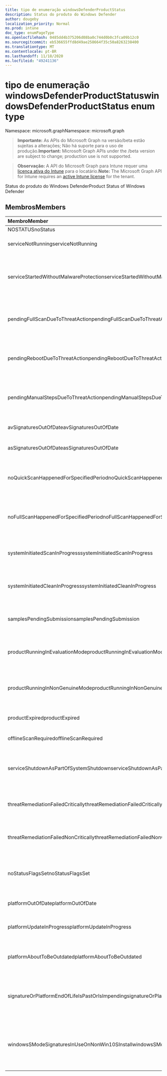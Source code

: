 ```yaml
---
title: tipo de enumeração windowsDefenderProductStatus
description: Status do produto do Windows Defender
author: dougeby
localization_priority: Normal
ms.prod: intune
doc_type: enumPageType
ms.openlocfilehash: 0485dd4b375206d08ba0c744d0b0c3fca09b12c0
ms.sourcegitcommit: eb536655ffd8d49ae258664f35c50a8263238400
ms.translationtype: MT
ms.contentlocale: pt-BR
ms.lasthandoff: 11/18/2020
ms.locfileid: "49241136"
---
```

# <a name="windowsdefenderproductstatus-enum-type"></a><span data-ttu-id="3439d-103">tipo de enumeração windowsDefenderProductStatus</span><span class="sxs-lookup"><span data-stu-id="3439d-103">windowsDefenderProductStatus enum type</span></span>

<span data-ttu-id="3439d-104">Namespace: microsoft.graph</span><span class="sxs-lookup"><span data-stu-id="3439d-104">Namespace: microsoft.graph</span></span>

> <span data-ttu-id="3439d-105">**Importante:** As APIs do Microsoft Graph na versão/beta estão sujeitas a alterações; Não há suporte para o uso de produção.</span><span class="sxs-lookup"><span data-stu-id="3439d-105">**Important:** Microsoft Graph APIs under the /beta version are subject to change; production use is not supported.</span></span>

> <span data-ttu-id="3439d-106">**Observação:** A API do Microsoft Graph para Intune requer uma [licença ativa do Intune](https://go.microsoft.com/fwlink/?linkid=839381) para o locatário.</span><span class="sxs-lookup"><span data-stu-id="3439d-106">**Note:** The Microsoft Graph API for Intune requires an [active Intune license](https://go.microsoft.com/fwlink/?linkid=839381) for the tenant.</span></span>

<span data-ttu-id="3439d-107">Status do produto do Windows Defender</span><span class="sxs-lookup"><span data-stu-id="3439d-107">Product Status of Windows Defender</span></span>

## <a name="members"></a><span data-ttu-id="3439d-108">Membros</span><span class="sxs-lookup"><span data-stu-id="3439d-108">Members</span></span>
|<span data-ttu-id="3439d-109">Membro</span><span class="sxs-lookup"><span data-stu-id="3439d-109">Member</span></span>|<span data-ttu-id="3439d-110">Valor</span><span class="sxs-lookup"><span data-stu-id="3439d-110">Value</span></span>|<span data-ttu-id="3439d-111">Descrição</span><span class="sxs-lookup"><span data-stu-id="3439d-111">Description</span></span>|
|:---|:---|:---|
|<span data-ttu-id="3439d-112">NOSTATUS</span><span class="sxs-lookup"><span data-stu-id="3439d-112">noStatus</span></span>|<span data-ttu-id="3439d-113">,0</span><span class="sxs-lookup"><span data-stu-id="3439d-113">0</span></span>|<span data-ttu-id="3439d-114">Sem status</span><span class="sxs-lookup"><span data-stu-id="3439d-114">No status</span></span>|
|<span data-ttu-id="3439d-115">serviceNotRunning</span><span class="sxs-lookup"><span data-stu-id="3439d-115">serviceNotRunning</span></span>|<span data-ttu-id="3439d-116">1</span><span class="sxs-lookup"><span data-stu-id="3439d-116">1</span></span>|<span data-ttu-id="3439d-117">O serviço não está em execução</span><span class="sxs-lookup"><span data-stu-id="3439d-117">Service not running</span></span>|
|<span data-ttu-id="3439d-118">serviceStartedWithoutMalwareProtection</span><span class="sxs-lookup"><span data-stu-id="3439d-118">serviceStartedWithoutMalwareProtection</span></span>|<span data-ttu-id="3439d-119">duas</span><span class="sxs-lookup"><span data-stu-id="3439d-119">2</span></span>|<span data-ttu-id="3439d-120">Serviço iniciado sem qualquer mecanismo de proteção contra malware</span><span class="sxs-lookup"><span data-stu-id="3439d-120">Service started without any malware protection engine</span></span>|
|<span data-ttu-id="3439d-121">pendingFullScanDueToThreatAction</span><span class="sxs-lookup"><span data-stu-id="3439d-121">pendingFullScanDueToThreatAction</span></span>|<span data-ttu-id="3439d-122">4 </span><span class="sxs-lookup"><span data-stu-id="3439d-122">4</span></span>|<span data-ttu-id="3439d-123">Verificação completa pendente devido à ação da ameaça</span><span class="sxs-lookup"><span data-stu-id="3439d-123">Pending full scan due to threat action</span></span>|
|<span data-ttu-id="3439d-124">pendingRebootDueToThreatAction</span><span class="sxs-lookup"><span data-stu-id="3439d-124">pendingRebootDueToThreatAction</span></span>|<span data-ttu-id="3439d-125">8 </span><span class="sxs-lookup"><span data-stu-id="3439d-125">8</span></span>|<span data-ttu-id="3439d-126">Reinicialização pendente devido à ação da ameaça</span><span class="sxs-lookup"><span data-stu-id="3439d-126">Pending reboot due to threat action</span></span>|
|<span data-ttu-id="3439d-127">pendingManualStepsDueToThreatAction</span><span class="sxs-lookup"><span data-stu-id="3439d-127">pendingManualStepsDueToThreatAction</span></span>|<span data-ttu-id="3439d-128">16 </span><span class="sxs-lookup"><span data-stu-id="3439d-128">16</span></span>|<span data-ttu-id="3439d-129">Etapas manuais pendentes devido à ação da ameaça</span><span class="sxs-lookup"><span data-stu-id="3439d-129">Pending manual steps due to threat action</span></span> |
|<span data-ttu-id="3439d-130">avSignaturesOutOfDate</span><span class="sxs-lookup"><span data-stu-id="3439d-130">avSignaturesOutOfDate</span></span>|<span data-ttu-id="3439d-131">32</span><span class="sxs-lookup"><span data-stu-id="3439d-131">32</span></span>|<span data-ttu-id="3439d-132">Assinaturas AV desatualizadas</span><span class="sxs-lookup"><span data-stu-id="3439d-132">AV signatures out of date</span></span>|
|<span data-ttu-id="3439d-133">asSignaturesOutOfDate</span><span class="sxs-lookup"><span data-stu-id="3439d-133">asSignaturesOutOfDate</span></span>|<span data-ttu-id="3439d-134">64</span><span class="sxs-lookup"><span data-stu-id="3439d-134">64</span></span>|<span data-ttu-id="3439d-135">COMO assinaturas desatualizadas</span><span class="sxs-lookup"><span data-stu-id="3439d-135">AS signatures out of date</span></span>|
|<span data-ttu-id="3439d-136">noQuickScanHappenedForSpecifiedPeriod</span><span class="sxs-lookup"><span data-stu-id="3439d-136">noQuickScanHappenedForSpecifiedPeriod</span></span>|<span data-ttu-id="3439d-137">128</span><span class="sxs-lookup"><span data-stu-id="3439d-137">128</span></span>|<span data-ttu-id="3439d-138">Nenhuma verificação rápida ocorreu por um período especificado</span><span class="sxs-lookup"><span data-stu-id="3439d-138">No quick scan has happened for a specified period</span></span>|
|<span data-ttu-id="3439d-139">noFullScanHappenedForSpecifiedPeriod</span><span class="sxs-lookup"><span data-stu-id="3439d-139">noFullScanHappenedForSpecifiedPeriod</span></span>|<span data-ttu-id="3439d-140">256</span><span class="sxs-lookup"><span data-stu-id="3439d-140">256</span></span>|<span data-ttu-id="3439d-141">Nenhuma verificação completa aconteceu por um período especificado</span><span class="sxs-lookup"><span data-stu-id="3439d-141">No full scan has happened for a specified period</span></span>|
|<span data-ttu-id="3439d-142">systemInitiatedScanInProgress</span><span class="sxs-lookup"><span data-stu-id="3439d-142">systemInitiatedScanInProgress</span></span>|<span data-ttu-id="3439d-143">512</span><span class="sxs-lookup"><span data-stu-id="3439d-143">512</span></span>|<span data-ttu-id="3439d-144">Verificação iniciada pelo sistema em andamento</span><span class="sxs-lookup"><span data-stu-id="3439d-144">System initiated scan in progress</span></span>|
|<span data-ttu-id="3439d-145">systemInitiatedCleanInProgress</span><span class="sxs-lookup"><span data-stu-id="3439d-145">systemInitiatedCleanInProgress</span></span>|<span data-ttu-id="3439d-146">1024</span><span class="sxs-lookup"><span data-stu-id="3439d-146">1024</span></span>|<span data-ttu-id="3439d-147">O sistema iniciou a limpeza em andamento</span><span class="sxs-lookup"><span data-stu-id="3439d-147">System initiated clean in progress</span></span>|
|<span data-ttu-id="3439d-148">samplesPendingSubmission</span><span class="sxs-lookup"><span data-stu-id="3439d-148">samplesPendingSubmission</span></span>|<span data-ttu-id="3439d-149">2048</span><span class="sxs-lookup"><span data-stu-id="3439d-149">2048</span></span>|<span data-ttu-id="3439d-150">Há amostras pendentes de envio</span><span class="sxs-lookup"><span data-stu-id="3439d-150">There are samples pending submission</span></span>|
|<span data-ttu-id="3439d-151">productRunningInEvaluationMode</span><span class="sxs-lookup"><span data-stu-id="3439d-151">productRunningInEvaluationMode</span></span>|<span data-ttu-id="3439d-152">4096</span><span class="sxs-lookup"><span data-stu-id="3439d-152">4096</span></span>|<span data-ttu-id="3439d-153">Produto em execução no modo de avaliação</span><span class="sxs-lookup"><span data-stu-id="3439d-153">Product running in evaluation mode</span></span>|
|<span data-ttu-id="3439d-154">productRunningInNonGenuineMode</span><span class="sxs-lookup"><span data-stu-id="3439d-154">productRunningInNonGenuineMode</span></span>|<span data-ttu-id="3439d-155">8192</span><span class="sxs-lookup"><span data-stu-id="3439d-155">8192</span></span>|<span data-ttu-id="3439d-156">Produto executado em modo não original do Windows</span><span class="sxs-lookup"><span data-stu-id="3439d-156">Product running in non-genuine Windows mode</span></span>|
|<span data-ttu-id="3439d-157">productExpired</span><span class="sxs-lookup"><span data-stu-id="3439d-157">productExpired</span></span>|<span data-ttu-id="3439d-158">16384</span><span class="sxs-lookup"><span data-stu-id="3439d-158">16384</span></span>|<span data-ttu-id="3439d-159">Produto expirado</span><span class="sxs-lookup"><span data-stu-id="3439d-159">Product expired</span></span>|
|<span data-ttu-id="3439d-160">offlineScanRequired</span><span class="sxs-lookup"><span data-stu-id="3439d-160">offlineScanRequired</span></span>|<span data-ttu-id="3439d-161">32768</span><span class="sxs-lookup"><span data-stu-id="3439d-161">32768</span></span>|<span data-ttu-id="3439d-162">Varredura off-line obrigatória</span><span class="sxs-lookup"><span data-stu-id="3439d-162">Off-line scan required</span></span>|
|<span data-ttu-id="3439d-163">serviceShutdownAsPartOfSystemShutdown</span><span class="sxs-lookup"><span data-stu-id="3439d-163">serviceShutdownAsPartOfSystemShutdown</span></span>|<span data-ttu-id="3439d-164">65536</span><span class="sxs-lookup"><span data-stu-id="3439d-164">65536</span></span>|<span data-ttu-id="3439d-165">O serviço está sendo desligado como parte do desligamento do sistema</span><span class="sxs-lookup"><span data-stu-id="3439d-165">Service is shutting down as part of system shutdown</span></span>|
|<span data-ttu-id="3439d-166">threatRemediationFailedCritically</span><span class="sxs-lookup"><span data-stu-id="3439d-166">threatRemediationFailedCritically</span></span>|<span data-ttu-id="3439d-167">131072</span><span class="sxs-lookup"><span data-stu-id="3439d-167">131072</span></span>|<span data-ttu-id="3439d-168">A correção de ameaças falhou criticamente</span><span class="sxs-lookup"><span data-stu-id="3439d-168">Threat remediation failed critically</span></span>|
|<span data-ttu-id="3439d-169">threatRemediationFailedNonCritically</span><span class="sxs-lookup"><span data-stu-id="3439d-169">threatRemediationFailedNonCritically</span></span>|<span data-ttu-id="3439d-170">262144</span><span class="sxs-lookup"><span data-stu-id="3439d-170">262144</span></span>|<span data-ttu-id="3439d-171">Falha de correção de ameaça não crucial</span><span class="sxs-lookup"><span data-stu-id="3439d-171">Threat remediation failed non-critically</span></span>|
|<span data-ttu-id="3439d-172">noStatusFlagsSet</span><span class="sxs-lookup"><span data-stu-id="3439d-172">noStatusFlagsSet</span></span>|<span data-ttu-id="3439d-173">524288</span><span class="sxs-lookup"><span data-stu-id="3439d-173">524288</span></span>|<span data-ttu-id="3439d-174">Nenhum sinalizador de status definido (estado bem inicializado)</span><span class="sxs-lookup"><span data-stu-id="3439d-174">No status flags set (well initialized state)</span></span>|
|<span data-ttu-id="3439d-175">platformOutOfDate</span><span class="sxs-lookup"><span data-stu-id="3439d-175">platformOutOfDate</span></span>|<span data-ttu-id="3439d-176">1048576</span><span class="sxs-lookup"><span data-stu-id="3439d-176">1048576</span></span>|<span data-ttu-id="3439d-177">A plataforma está desatualizada</span><span class="sxs-lookup"><span data-stu-id="3439d-177">Platform is out of date</span></span>|
|<span data-ttu-id="3439d-178">platformUpdateInProgress</span><span class="sxs-lookup"><span data-stu-id="3439d-178">platformUpdateInProgress</span></span>|<span data-ttu-id="3439d-179">2097152</span><span class="sxs-lookup"><span data-stu-id="3439d-179">2097152</span></span>|<span data-ttu-id="3439d-180">Atualização de plataforma em andamento</span><span class="sxs-lookup"><span data-stu-id="3439d-180">Platform update is in progress</span></span>|
|<span data-ttu-id="3439d-181">platformAboutToBeOutdated</span><span class="sxs-lookup"><span data-stu-id="3439d-181">platformAboutToBeOutdated</span></span>|<span data-ttu-id="3439d-182">4194304</span><span class="sxs-lookup"><span data-stu-id="3439d-182">4194304</span></span>|<span data-ttu-id="3439d-183">A plataforma está prestes a ser desatualizada</span><span class="sxs-lookup"><span data-stu-id="3439d-183">Platform is about to be outdated</span></span>|
|<span data-ttu-id="3439d-184">signatureOrPlatformEndOfLifeIsPastOrIsImpending</span><span class="sxs-lookup"><span data-stu-id="3439d-184">signatureOrPlatformEndOfLifeIsPastOrIsImpending</span></span>|<span data-ttu-id="3439d-185">8388608</span><span class="sxs-lookup"><span data-stu-id="3439d-185">8388608</span></span>|<span data-ttu-id="3439d-186">A assinatura ou o fim da vida útil da plataforma está passado ou não está pendente</span><span class="sxs-lookup"><span data-stu-id="3439d-186">Signature or platform end of life is past or is impending</span></span>|
|<span data-ttu-id="3439d-187">windowsSModeSignaturesInUseOnNonWin10SInstall</span><span class="sxs-lookup"><span data-stu-id="3439d-187">windowsSModeSignaturesInUseOnNonWin10SInstall</span></span>|<span data-ttu-id="3439d-188">16777216</span><span class="sxs-lookup"><span data-stu-id="3439d-188">16777216</span></span>|<span data-ttu-id="3439d-189">Assinaturas do Windows SMode ainda em uso na instalação não Win10S</span><span class="sxs-lookup"><span data-stu-id="3439d-189">Windows SMode signatures still in use on non-Win10S install</span></span>|




